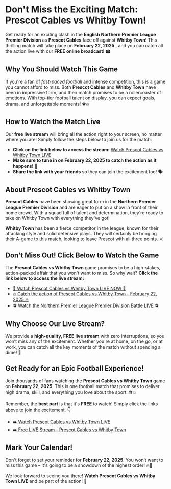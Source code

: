 # Don't Miss the Exciting Match: Prescot Cables vs Whitby Town!

Get ready for an exciting clash in the **English Northern Premier League Premier Division** as **Prescot Cables** face off against **Whitby Town**! This thrilling match will take place on **February 22, 2025** , and you can catch all the action live with our **FREE online broadcast**! 🏟️

## Why You Should Watch This Game

If you're a fan of _fast-paced football_ and intense competition, this is a game you cannot afford to miss. Both **Prescot Cables** and **Whitby Town** have been in impressive form, and their match promises to be a rollercoaster of emotions. With top-tier football talent on display, you can expect goals, drama, and unforgettable moments! ⚽️🔥

## How to Watch the Match Live

Our **free live stream** will bring all the action right to your screen, no matter where you are! Simply follow the steps below to join us for the match:

- **Click on the link below to access the stream:** [Watch Prescot Cables vs Whitby Town LIVE](https://tinyurl.com/livestreamfreeo?st=Prescot+Cables+vs+Whitby+Town&si=gh)
- **Make sure to tune in on February 22, 2025 to catch the action as it happens!** 📅
- **Share the link with your friends** so they can join the excitement too! 🗣️

## About Prescot Cables vs Whitby Town

**Prescot Cables** have been showing great form in the **Northern Premier League Premier Division** and are eager to put on a show in front of their home crowd. With a squad full of talent and determination, they're ready to take on Whitby Town with everything they've got!

**Whitby Town** has been a fierce competitor in the league, known for their attacking style and solid defensive plays. They will certainly be bringing their A-game to this match, looking to leave Prescot with all three points. ⚔️

## Don't Miss Out! Click Below to Watch the Game

The **Prescot Cables vs Whitby Town** game promises to be a high-stakes, action-packed affair that you won't want to miss. So why wait? **Click the link below to access the live stream:**

- [🎥 Watch Prescot Cables vs Whitby Town LIVE NOW 🎥](https://tinyurl.com/livestreamfreeo?st=Prescot+Cables+vs+Whitby+Town&si=gh)
- [🔥 Catch the action of Prescot Cables vs Whitby Town - February 22, 2025 🔥](https://tinyurl.com/livestreamfreeo?st=Prescot+Cables+vs+Whitby+Town&si=gh)
- [⚽️ Watch the Northern Premier League Premier Division Battle LIVE ⚽️](https://tinyurl.com/livestreamfreeo?st=Prescot+Cables+vs+Whitby+Town&si=gh)

## Why Choose Our Live Stream?

We provide a **high-quality, FREE live stream** with zero interruptions, so you won’t miss any of the excitement. Whether you're at home, on the go, or at work, you can catch all the key moments of the match without spending a dime! 🎉

## Get Ready for an Epic Football Experience!

Join thousands of fans watching the **Prescot Cables vs Whitby Town** game on **February 22, 2025**. This is one football match that promises to deliver high drama, skill, and everything you love about the sport. ⚽️💥

Remember, the **best part** is that it's **FREE** to watch! Simply click the links above to join the excitement. 👇

- [➡️ Watch Prescot Cables vs Whitby Town LIVE](https://tinyurl.com/livestreamfreeo?st=Prescot+Cables+vs+Whitby+Town&si=gh)
- [➡️ Free LIVE Stream - Prescot Cables vs Whitby Town](https://tinyurl.com/livestreamfreeo?st=Prescot+Cables+vs+Whitby+Town&si=gh)

## Mark Your Calendar!

Don't forget to set your reminder for **February 22, 2025**. You won’t want to miss this game – it's going to be a showdown of the highest order! 🔥📅

We look forward to seeing you there! **Watch Prescot Cables vs Whitby Town LIVE** and be part of the action! 🙌
